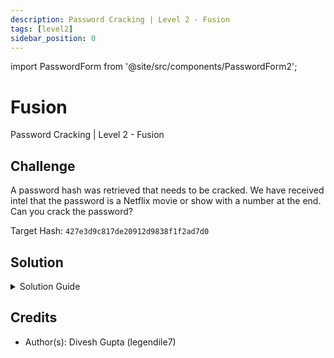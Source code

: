 ```yaml
---
description: Password Cracking | Level 2 - Fusion
tags: [level2]
sidebar_position: 0
---
```


import PasswordForm from '@site/src/components/PasswordForm2';

# Fusion
Password Cracking | Level 2 - Fusion
## Challenge
A password hash was retrieved that needs to be cracked. We have received intel that the password is a Netflix movie or show with a number at the end. Can you crack the password?

Target Hash: `427e3d9c817de20912d9838f1f2ad7d0`

<PasswordForm hash="37afa22691121b292edfbbfd6f6de98b920ef64cd387ec217fecb4248e454bcc2ba17fe06a25ab4f05f7afb73ca0db32124ce5f8934235eec32f111676596cf3" algorithm="sha512" />

## Solution
<details>
  <summary>Solution Guide</summary>
  
  :::note
  This challenge assumes you know how to solve [**RockYou**](https://thehackpack.org/practice/PasswordCracking/Level1/rockyou) & [**Masked**](https://thehackpack.org/practice/PasswordCracking/Level1/masked).
  :::

  As you may be able to tell from the challenge title, we need to fuse or combine 2 different password cracking techniques for this: dictionary attack & mask attack. But notice, we are not provided with a wordlist so we will need to research.

  **Obtain Wordlist**

  My #1 source for finding wordlists and datasets is either GitHub or Kaggle. This challenge uses one from Kaggle although I'm sure it can be solved with other wordlists. We know it's a Netflix show/movie so why not look for the most popular one on Kaggle.

  <details>
    <summary>Reveal Wordlist</summary>

    https://www.kaggle.com/datasets/shivamb/netflix-shows
  </details>

  Download the wordlist, open with Excel, and copy the `Title` column to a text document. Name it something like `netflix.txt`

  **Crack the password**

  We're now ready to attack the hash and obtain our password. As usual, we will use hashcat but this time with their [**Hybrid**](https://hashcat.net/wiki/doku.php?id=hybrid_attack) mode. Hashcat has two hybrid modes. Attack mode `-a 6` is wordlist appended with mask (wordlist + mask). Attack mode `-a 7` is wordlist prepended with mask (mask + wordlist). We know our hash is our wordlist with a number (the mask) appended at the end so we will use `-a 6`. 

  You should know how to find out hash type from [**RockYou**](https://thehackpack.org/practice/PasswordCracking/Level1/rockyou). You should know which mask to use from [**Masked**](https://thehackpack.org/practice/PasswordCracking/Level2/masked). I now encourage you to craft the attack command yourself.
  <details>
    <summary>Reveal Command</summary>
    
    Attack mode: Hybrid (wordlist + mask) - `-a 6`
    Hash type: MD5 - `-m 0`
    Mask: Single digit - `?d`

    Command:
    ```bash
    hashcat -a 6 -m 0 427e3d9c817de20912d9838f1f2ad7d0 netflix.txt ?d
    ```
  </details>

  You should now have the password cracked!

</details>

## Credits
- Author(s): Divesh Gupta (legendile7)